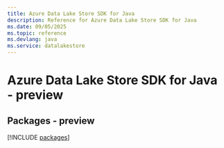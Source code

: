 ```yaml
---
title: Azure Data Lake Store SDK for Java
description: Reference for Azure Data Lake Store SDK for Java
ms.date: 09/05/2025
ms.topic: reference
ms.devlang: java
ms.service: datalakestore
---
```

# Azure Data Lake Store SDK for Java - preview
## Packages - preview
[!INCLUDE [packages](data-lake-store-index.md)]